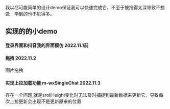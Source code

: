 我以尽可能简单的设计demo保证我可以快速完成它，不至于被拖得太深导致不想做，学到的也不见得多。



## 实现的的小demo

####   登录界面和抖音我的界面模仿      2022.11.1前

#### 拖拽        2022.11.2

图片拖拽

#### 实现上拉加载功能 m-wxSingleChat          2022.11.3

存在一个问题,就是srollHeight变化时无法及时捕捉到最新数据来更新它。导致每次上拉更新会出现不是更新原来的位置
